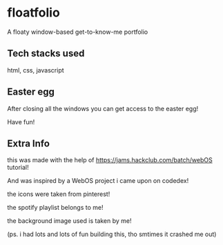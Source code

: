 # floatfolio 
A floaty window-based get-to-know-me portfolio
## Tech stacks used

html, css, javascript

## Easter egg
After closing all the windows you can get access to the easter egg!

Have fun!

## Extra Info

this was made with the help of https://jams.hackclub.com/batch/webOS tutorial!

And was inspired by a WebOS project i came upon on codedex!

the icons were taken from pinterest!

the spotify playlist belongs to me!

the background image used is taken by me!

(ps. i had lots and lots of fun building this, tho smtimes it crashed me out)

